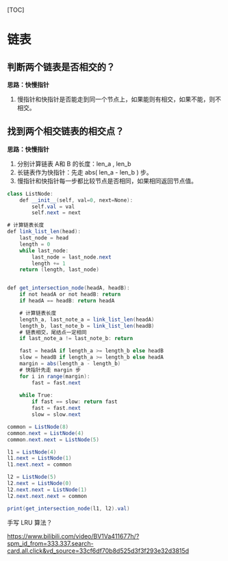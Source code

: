 [TOC]

# 链表

## 判断两个链表是否相交的？

**思路：快慢指针**

1. 慢指针和快指针是否能走到同一个节点上，如果能则有相交，如果不能，则不相交。





## 找到两个相交链表的相交点？



**思路：快慢指针**

1. 分别计算链表 A和 B 的长度：len_a , len_b
2. 长链表作为快指针：先走 abs(  len_a - len_b ) 步。
3. 慢指针和快指针每一步都比较节点是否相同，如果相同返回节点值。

```java
class ListNode:
    def __init__(self, val=0, next=None):
        self.val = val
        self.next = next

# 计算链表长度
def link_list_len(head):
    last_node = head
    length = 0
    while last_node:
        last_node = last_node.next
        length += 1
    return (length, last_node)


def get_intersection_node(headA, headB):
    if not headA or not headB: return
    if headA == headB: return headA

    # 计算链表长度
    length_a, last_note_a = link_list_len(headA)
    length_b, last_note_b = link_list_len(headB)
    # 链表相交，尾结点一定相同
    if last_note_a != last_note_b: return

    fast = headA if length_a >= length_b else headB
    slow = headB if length_a >= length_b else headA
    margin = abs(length_a - length_b)
    # 快指针先走 margin 步
    for i in range(margin):
        fast = fast.next
    
    while True:
        if fast == slow: return fast
        fast = fast.next
        slow = slow.next

common = ListNode(8)
common.next = ListNode(4)
common.next.next = ListNode(5)

l1 = ListNode(4)
l1.next = ListNode(1)
l1.next.next = common

l2 = ListNode(5)
l2.next = ListNode(0)
l2.next.next = ListNode(1)
l2.next.next.next = common

print(get_intersection_node(l1, l2).val)
```



手写 LRU 算法？

https://www.bilibili.com/video/BV1Va411677h/?spm_id_from=333.337.search-card.all.click&vd_source=33cf6df70b8d525d3f3f293e32d3815d



